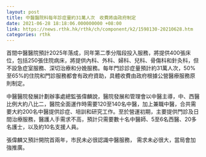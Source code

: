 ```yaml
---
layout: post
title: 中醫醫院料每年診症量約31萬人次　收費將由政府制定
date: 2021-06-28 18:18:06.000000000 +08:00
link: https://news.rthk.hk/rthk/ch/component/k2/1598130-20210628.htm
categories: rthk
---
```


首間中醫醫院預計2025年落成，同年第二季分階段投入服務，將提供400張床位，包括250張住院病床，將提供內科、外科、婦科、兒科、骨傷科和針灸科，但不設急症室服務、深切治療和分娩服務。每年門診診症量預計約31萬人次，50%至65%的住院和門診服務都會有政府資助，具體收費由政府根據公營醫療服務原則制定。

中醫醫院發展計劃辦事處總監張偉麟說，醫院發展和管理會以中醫主導，中、西醫比例大約八比二，醫院全面運作時需要120至140名中醫，加上兼職中醫，合共需要大約200名中醫提供診症、培訓和研究工作。至於營運初期，主要提供門診及日間治療服務，醫護人手需求不高，預計只需要數十名中醫師、5至6名西醫、20多名護士，以及約10名支援人員。

張偉麟又預計開院首兩年，市民未必很認識中醫服務， 需求未必很大，當局會加強推廣。
